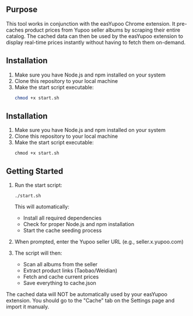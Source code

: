 ## Purpose
This tool works in conjunction with the easYupoo Chrome extension. It pre-caches product prices from Yupoo seller albums by scraping their entire catalog. The cached data can then be used by the easYupoo extension to display real-time prices instantly without having to fetch them on-demand.

## Installation
1. Make sure you have Node.js and npm installed on your system
2. Clone this repository to your local machine
3. Make the start script executable:
   ```bash
   chmod +x start.sh
   ```

## Installation
1. Make sure you have Node.js and npm installed on your system
2. Clone this repository to your local machine
3. Make the start script executable:
   ```
   chmod +x start.sh
   ```

## Getting Started
1. Run the start script:
   ```
   ./start.sh
   ```
   This will automatically:
   - Install all required dependencies
   - Check for proper Node.js and npm installation
   - Start the cache seeding process

2. When prompted, enter the Yupoo seller URL (e.g., seller.x.yupoo.com)

3. The script will then:
   - Scan all albums from the seller
   - Extract product links (Taobao/Weidian)
   - Fetch and cache current prices
   - Save everything to cache.json

The cached data will NOT be automatically used by your easYupoo extension. You should go to the "Cache" tab on the Settings page and import it manualy.
